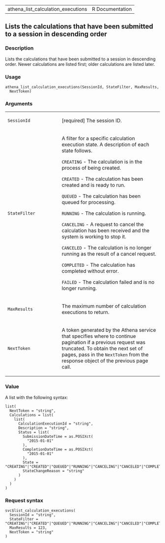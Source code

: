 <table style="width: 100%;">
<tbody>
<tr class="odd">
<td>athena_list_calculation_executions</td>
<td style="text-align: right;">R Documentation</td>
</tr>
</tbody>
</table>

## Lists the calculations that have been submitted to a session in descending order

### Description

Lists the calculations that have been submitted to a session in
descending order. Newer calculations are listed first; older
calculations are listed later.

### Usage

    athena_list_calculation_executions(SessionId, StateFilter, MaxResults,
      NextToken)

### Arguments

<table>
<colgroup>
<col style="width: 35%" />
<col style="width: 65%" />
</colgroup>
<tbody>
<tr class="odd">
<td><code
id="athena_list_calculation_executions_:_SessionId">SessionId</code></td>
<td><p>[required] The session ID.</p></td>
</tr>
<tr class="even">
<td><code
id="athena_list_calculation_executions_:_StateFilter">StateFilter</code></td>
<td><p>A filter for a specific calculation execution state. A
description of each state follows.</p>
<p><code>CREATING</code> - The calculation is in the process of being
created.</p>
<p><code>CREATED</code> - The calculation has been created and is ready
to run.</p>
<p><code>QUEUED</code> - The calculation has been queued for
processing.</p>
<p><code>RUNNING</code> - The calculation is running.</p>
<p><code>CANCELING</code> - A request to cancel the calculation has been
received and the system is working to stop it.</p>
<p><code>CANCELED</code> - The calculation is no longer running as the
result of a cancel request.</p>
<p><code>COMPLETED</code> - The calculation has completed without
error.</p>
<p><code>FAILED</code> - The calculation failed and is no longer
running.</p></td>
</tr>
<tr class="odd">
<td><code
id="athena_list_calculation_executions_:_MaxResults">MaxResults</code></td>
<td><p>The maximum number of calculation executions to return.</p></td>
</tr>
<tr class="even">
<td><code
id="athena_list_calculation_executions_:_NextToken">NextToken</code></td>
<td><p>A token generated by the Athena service that specifies where to
continue pagination if a previous request was truncated. To obtain the
next set of pages, pass in the <code>NextToken</code> from the response
object of the previous page call.</p></td>
</tr>
</tbody>
</table>

### Value

A list with the following syntax:

    list(
      NextToken = "string",
      Calculations = list(
        list(
          CalculationExecutionId = "string",
          Description = "string",
          Status = list(
            SubmissionDateTime = as.POSIXct(
              "2015-01-01"
            ),
            CompletionDateTime = as.POSIXct(
              "2015-01-01"
            ),
            State = "CREATING"|"CREATED"|"QUEUED"|"RUNNING"|"CANCELING"|"CANCELED"|"COMPLETED"|"FAILED",
            StateChangeReason = "string"
          )
        )
      )
    )

### Request syntax

    svc$list_calculation_executions(
      SessionId = "string",
      StateFilter = "CREATING"|"CREATED"|"QUEUED"|"RUNNING"|"CANCELING"|"CANCELED"|"COMPLETED"|"FAILED",
      MaxResults = 123,
      NextToken = "string"
    )
